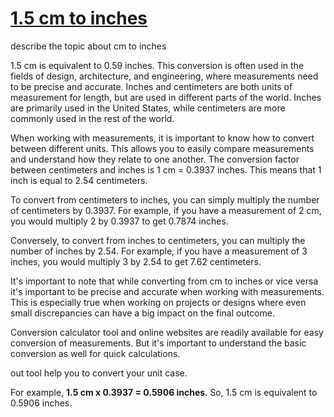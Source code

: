 #  <a href="https://text-convertcase.net/cm-to-inches/1.5-cm-to-inches">1.5 cm to inches </a>
describe the topic about cm to inches

1.5 cm is equivalent to 0.59 inches. This conversion is often used in the fields of design, architecture, and engineering, where measurements need to be precise and accurate. Inches and centimeters are both units of measurement for length, but are used in different parts of the world. Inches are primarily used in the United States, while centimeters are more commonly used in the rest of the world.

When working with measurements, it is important to know how to convert between different units. This allows you to easily compare measurements and understand how they relate to one another. The conversion factor between centimeters and inches is 1 cm = 0.3937 inches. This means that 1 inch is equal to 2.54 centimeters.

To convert from centimeters to inches, you can simply multiply the number of centimeters by 0.3937. For example, if you have a measurement of 2 cm, you would multiply 2 by 0.3937 to get 0.7874 inches.

Conversely, to convert from inches to centimeters, you can multiply the number of inches by 2.54. For example, if you have a measurement of 3 inches, you would multiply 3 by 2.54 to get 7.62 centimeters.

It's important to note that while converting from cm to inches or vice versa it's important to be precise and accurate when working with measurements. This is especially true when working on projects or designs where even small discrepancies can have a big impact on the final outcome.

Conversion calculator tool and online websites are readily available for easy conversion of measurements. But it's important to understand the basic conversion as well for quick calculations.

out tool help you to convert your unit case.

For example, <b>1.5 cm x 0.3937 = 0.5906 inches</b>.
So, 1.5 cm is equivalent to 0.5906 inches.
